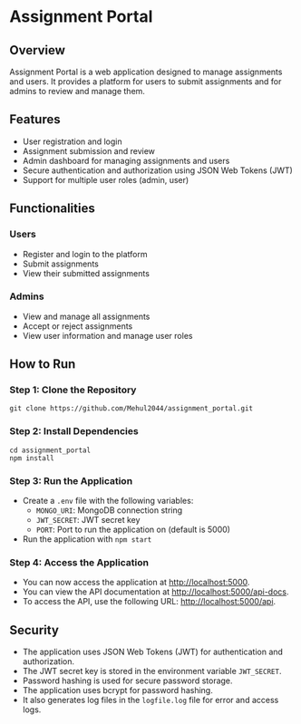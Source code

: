 # Assignment Portal

## Overview

Assignment Portal is a web application designed to manage assignments and users.
It provides a platform for users to submit assignments and for admins to review and manage them.

## Features

* User registration and login
* Assignment submission and review
* Admin dashboard for managing assignments and users
* Secure authentication and authorization using JSON Web Tokens (JWT)
* Support for multiple user roles (admin, user)

## Functionalities

### Users

* Register and login to the platform
* Submit assignments
* View their submitted assignments

### Admins

* View and manage all assignments
* Accept or reject assignments
* View user information and manage user roles

## How to Run

### Step 1: Clone the Repository

```
git clone https://github.com/Mehul2044/assignment_portal.git
```

### Step 2: Install Dependencies

```
cd assignment_portal
npm install
```

### Step 3: Run the Application
 - Create a `.env` file with the following variables:
   - `MONGO_URI`: MongoDB connection string
   - `JWT_SECRET`: JWT secret key
   - `PORT`: Port to run the application on (default is 5000)
 - Run the application with `npm start`

### Step 4: Access the Application

- You can now access the application at [http://localhost:5000](http://localhost:5000). 
- You can view the API documentation at [http://localhost:5000/api-docs](http://localhost:5000/api-docs).
- To access the API, use the following URL: [http://localhost:5000/api](http://localhost:5000/api).


## Security

- The application uses JSON Web Tokens (JWT) for authentication and authorization.
- The JWT secret key is stored in the environment variable `JWT_SECRET`.
- Password hashing is used for secure password storage.
- The application uses bcrypt for password hashing.
- It also generates log files in the `logfile.log` file for error and access logs.